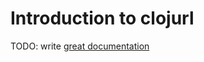 # Introduction to clojurl

TODO: write [great documentation](http://jacobian.org/writing/what-to-write/)
